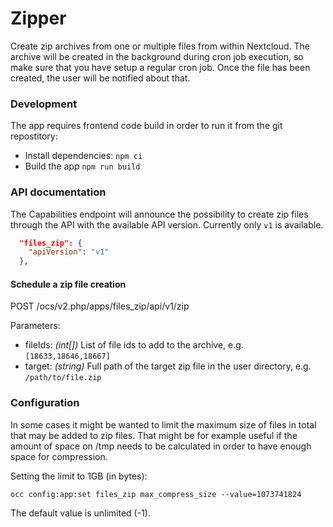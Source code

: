 # Zipper

Create zip archives from one or multiple files from within Nextcloud. The archive will be created in the background during cron job execution, so make sure that you have setup a regular cron job. Once the file has been created, the user will be notified about that.

### Development

The app requires frontend code build in order to run it from the git repostitory:
- Install dependencies: `npm ci`
- Build the app `npm run build`

### API documentation

The Capabilities endpoint will announce the possibility to create zip files through the API with the available API version. Currently only `v1` is available.

```json
  "files_zip": {
    "apiVersion": "v1"
  },
```

#### Schedule a zip file creation

POST /ocs/v2.php/apps/files_zip/api/v1/zip

Parameters:
- fileIds: *(int[])* List of file ids to add to the archive, e.g. `[18633,18646,18667]`
- target: *(string)* Full path of the target zip file in the user directory, e.g. `/path/to/file.zip`

### Configuration

In some cases it might be wanted to limit the maximum size of files in total that may be added to zip files. That might be for example useful if the amount of space on /tmp needs to be calculated in order to have enough space for compression.

Setting the limit to 1GB (in bytes):
```
occ config:app:set files_zip max_compress_size --value=1073741824
```

The default value is unlimited (-1).
